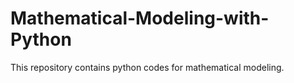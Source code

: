 # Mathematical-Modeling-with-Python
 This repository contains python codes for mathematical modeling.
